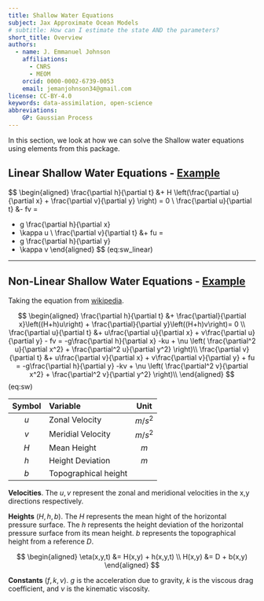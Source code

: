 ```yaml
---
title: Shallow Water Equations
subject: Jax Approximate Ocean Models
# subtitle: How can I estimate the state AND the parameters?
short_title: Overview
authors:
  - name: J. Emmanuel Johnson
    affiliations:
      - CNRS
      - MEOM
    orcid: 0000-0002-6739-0053
    email: jemanjohnson34@gmail.com
license: CC-BY-4.0
keywords: data-assimilation, open-science
abbreviations:
    GP: Gaussian Process
---
```


In this section, we look at how we can solve the Shallow water equations using elements from this package.



## Linear Shallow Water Equations - [Example](./sw_linear_api1.ipynb)

$$
\begin{aligned}
\frac{\partial h}{\partial t} &+ H
\left(\frac{\partial u}{\partial x} + \frac{\partial v}{\partial y} \right) = 0 \\
\frac{\partial u}{\partial t} &- fv =
- g \frac{\partial h}{\partial x}
- \kappa u \\
\frac{\partial v}{\partial t} &+ fu =
- g \frac{\partial h}{\partial y}
- \kappa v
\end{aligned}
$$ (eq:sw_linear)


---

## Non-Linear Shallow Water Equations - [Example](./sw_nonlinear.ipynb)



Taking the equation from [wikipedia](https://en.wikipedia.org/wiki/Shallow_water_equations#Non-conservative_form).


$$
\begin{aligned}
\frac{\partial h}{\partial t} &+ 
\frac{\partial}{\partial x}\left((H+h)u\right) +
\frac{\partial}{\partial y}\left((H+h)v\right)= 0 \\
\frac{\partial u}{\partial t} &+ u\frac{\partial u}{\partial x} + v\frac{\partial u}{\partial y} - fv =
-g\frac{\partial h}{\partial x} -ku + \nu \left( \frac{\partial^2 u}{\partial x^2} + 
\frac{\partial^2 u}{\partial y^2} \right)\\
\frac{\partial v}{\partial t} &+ u\frac{\partial v}{\partial x} + v\frac{\partial v}{\partial y} + fu =
-g\frac{\partial h}{\partial y} -kv + 
\nu \left( \frac{\partial^2 v}{\partial x^2} + \frac{\partial^2 v}{\partial y^2} \right)\\
\end{aligned}
$$ (eq:sw)


| Symbol | Variable | Unit | 
|:---------:|:------|:----:|
| $u$ | Zonal Velocity |  $m/s^2$ |
| $v$ | Meridial Velocity |   $m/s^2$ |
| $H$ |Mean Height |   $m$ |
| $h$ |Height Deviation |$m$ |
|$b$ | Topographical height 


**Velocities**. The $u,v$ represent the zonal and meridional velocities in the x,y directions respectively.

**Heights** ($H,h,b$). 
The $H$ represents the mean hight of the horizontal pressure surface. 
The $h$ represents the height deviation of the horizontal pressure surface from its mean height.
$b$ represents the topographical height from a reference $D$.

$$
\begin{aligned}
\eta(x,y,t) &= H(x,y) + h(x,y,t) \\
H(x,y) &= D + b(x,y)
\end{aligned}
$$

**Constants** ($f,k,\nu$). $g$ is the acceleration due to gravity, $k$ is the viscous drag coefficient, and $\nu$ is the kinematic viscosity. 
